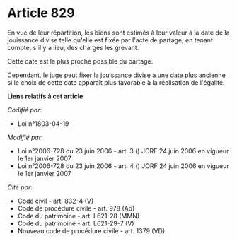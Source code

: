 # Article 829

En vue de leur répartition, les biens sont estimés à leur valeur à la date de la jouissance divise telle qu'elle est fixée
par l'acte de partage, en tenant compte, s'il y a lieu, des charges les grevant.

Cette date est la plus proche possible du partage.

Cependant, le juge peut fixer la jouissance divise à une date plus ancienne si le choix de cette date apparaît plus favorable
à la réalisation de l'égalité.

**Liens relatifs à cet article**

_Codifié par_:

  - Loi n°1803-04-19

_Modifié par_:

  - Loi n°2006-728 du 23 juin 2006 - art. 3 () JORF 24 juin 2006 en vigueur le 1er janvier 2007
  - Loi n°2006-728 du 23 juin 2006 - art. 4 () JORF 24 juin 2006 en vigueur le 1er janvier 2007

_Cité par_:

  - Code civil - art. 832-4 (V)
  - Code de procédure civile - art. 978 (Ab)
  - Code du patrimoine - art. L621-28 (MMN)
  - Code du patrimoine - art. L621-29-7 (V)
  - Nouveau code de procédure civile - art. 1379 (VD)
